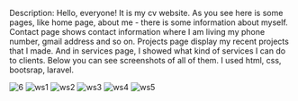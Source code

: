 Description: 
Hello, everyone! It is my cv website. As you see here is some pages, like home page, about me - there is some information about myself. Contact page shows contact information where I am living my phone number, gmail address and so on. Projects page display my recent projects that I made. And in services page, I showed what kind of services I can do to clients. Below you can see screenshots of all of them. I used html, css, bootsrap, laravel.

![6](https://user-images.githubusercontent.com/75376014/109423127-871bb880-7a08-11eb-9db2-61eef9807fcb.png)
![ws1](https://user-images.githubusercontent.com/75376014/108617767-2b1ec600-7443-11eb-9d91-6cb5351e580a.png)
![ws2](https://user-images.githubusercontent.com/75376014/108617771-3245d400-7443-11eb-8a78-3a58c3694636.png)
![ws3](https://user-images.githubusercontent.com/75376014/108617778-38d44b80-7443-11eb-964f-d98a69c8acee.png)
![ws4](https://user-images.githubusercontent.com/75376014/108617823-75a04280-7443-11eb-8f71-511b0bbecfc8.png)
![ws5](https://user-images.githubusercontent.com/75376014/108617829-7c2eba00-7443-11eb-92aa-69c711bbea47.png)
